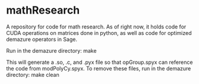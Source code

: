 mathResearch
==================

A repository for code for math research. As of right now, it holds code for CUDA operations on matrices done in python, as well as code for optimized demazure operators in Sage.

Run in the demazure directory:
    make

This will generate a .so, .c, and .pyx file so that opGroup.spyx can reference the code from modPolyCy.spyx. To remove these files, run in the demazure directory:
    make clean
